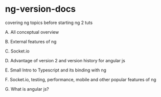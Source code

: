 # ng-version-docs
covering ng topics before starting ng 2 tuts


A. All conceptual overview

B. External features of ng

C. Socket.io

D. Advantage of version 2 and version history for angular js

E. Small Intro to Typescript and its binding with ng

F. Socket.io, testing, performance, mobile and other popular features of ng

G. What is angular js?
